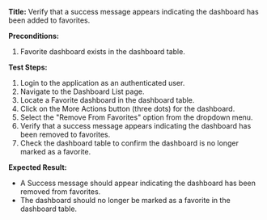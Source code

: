 **Title:** Verify that a success message appears indicating the dashboard has been added to favorites.

**Preconditions:**
1. Favorite dashboard exists in the dashboard table.

**Test Steps:**
1. Login to the application as an authenticated user.
2. Navigate to the Dashboard List page.
3. Locate a Favorite dashboard in the dashboard table.
4. Click on the More Actions button (three dots) for the dashboard.
5. Select the "Remove From Favorites" option from the dropdown menu.
6. Verify that a success message appears indicating the dashboard has been removed to favorites.
7. Check the dashboard table to confirm the dashboard is no longer marked as a favorite.

**Expected Result:**
- A Success message should appear indicating the dashboard has been removed from favorites.
- The dashboard should no longer be marked as a favorite in the dashboard table.